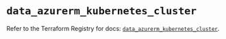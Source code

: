# `data_azurerm_kubernetes_cluster`

Refer to the Terraform Registry for docs: [`data_azurerm_kubernetes_cluster`](https://registry.terraform.io/providers/hashicorp/azurerm/3.108.0/docs/data-sources/kubernetes_cluster).
